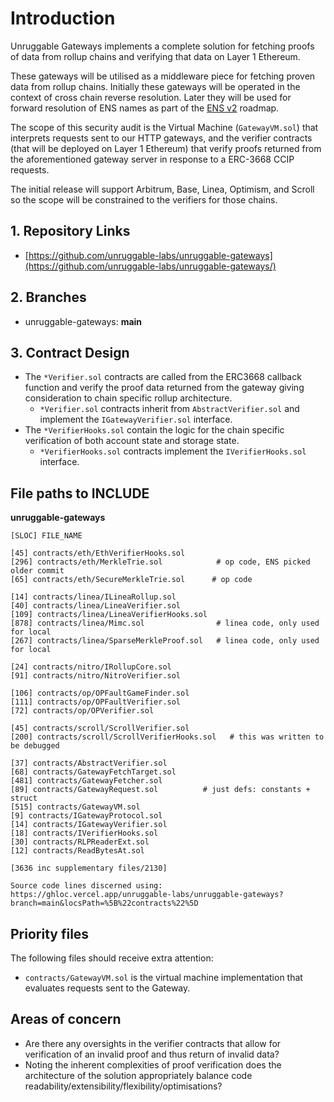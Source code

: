 # Introduction

Unruggable Gateways implements a complete solution for fetching proofs of data from rollup chains and verifying that data on Layer 1 Ethereum.

These gateways will be utilised as a middleware piece for fetching proven data from rollup chains. Initially these gateways will be operated in the context of cross chain reverse resolution. Later they will be used for forward resolution of ENS names as part of the [ENS v2](https://blog.ens.domains/post/ensv2) roadmap.

The scope of this security audit is the Virtual Machine (`GatewayVM.sol`) that interprets requests sent to our HTTP gateways, and the verifier contracts (that will be deployed on Layer 1 Ethereum) that verify proofs returned from the aforementioned gateway server in response to a ERC-3668 CCIP requests. 

The initial release will support Arbitrum, Base, Linea, Optimism, and Scroll so the scope will be constrained to the verifiers for those chains.

## 1. Repository Links

- [https://github.com/unruggable-labs/unruggable-gateways](https://github.com/unruggable-labs/unruggable-gateways/)

## 2. Branches

- unruggable-gateways: **main**

## 3. Contract Design

- The `*Verifier.sol` contracts are called from the ERC3668 callback function and verify the proof data returned from the gateway giving consideration to chain specific rollup architecture.
    - `*Verifier.sol` contracts inherit from `AbstractVerifier.sol` and implement the `IGatewayVerifier.sol` interface.
- The `*VerifierHooks.sol` contain the logic for the chain specific verification of both account state and storage state.
    - `*VerifierHooks.sol` contracts implement the `IVerifierHooks.sol` interface.

## File paths to INCLUDE

**unruggable-gateways**

```
[SLOC] FILE_NAME

[45] contracts/eth/EthVerifierHooks.sol
[296] contracts/eth/MerkleTrie.sol            # op code, ENS picked older commit
[65] contracts/eth/SecureMerkleTrie.sol      # op code

[14] contracts/linea/ILineaRollup.sol
[40] contracts/linea/LineaVerifier.sol
[109] contracts/linea/LineaVerifierHooks.sol
[878] contracts/linea/Mimc.sol                # linea code, only used for local
[267] contracts/linea/SparseMerkleProof.sol   # linea code, only used for local

[24] contracts/nitro/IRollupCore.sol
[91] contracts/nitro/NitroVerifier.sol

[106] contracts/op/OPFaultGameFinder.sol
[111] contracts/op/OPFaultVerifier.sol
[72] contracts/op/OPVerifier.sol

[45] contracts/scroll/ScrollVerifier.sol
[200] contracts/scroll/ScrollVerifierHooks.sol   # this was written to be debugged

[37] contracts/AbstractVerifier.sol
[68] contracts/GatewayFetchTarget.sol
[481] contracts/GatewayFetcher.sol
[89] contracts/GatewayRequest.sol          # just defs: constants + struct
[515] contracts/GatewayVM.sol
[9] contracts/IGatewayProtocol.sol
[14] contracts/IGatewayVerifier.sol
[18] contracts/IVerifierHooks.sol
[30] contracts/RLPReaderExt.sol
[12] contracts/ReadBytesAt.sol

[3636 inc supplementary files/2130]

Source code lines discerned using: https://ghloc.vercel.app/unruggable-labs/unruggable-gateways?branch=main&locsPath=%5B%22contracts%22%5D
```

## Priority files

The following files should receive extra attention:

- `contracts/GatewayVM.sol` is the virtual machine implementation that evaluates requests sent to the Gateway.

## Areas of concern

- Are there any oversights in the verifier contracts that allow for verification of an invalid proof and thus return of invalid data?
- Noting the inherent complexities of proof verification does the architecture of the solution appropriately balance code readability/extensibility/flexibility/optimisations?